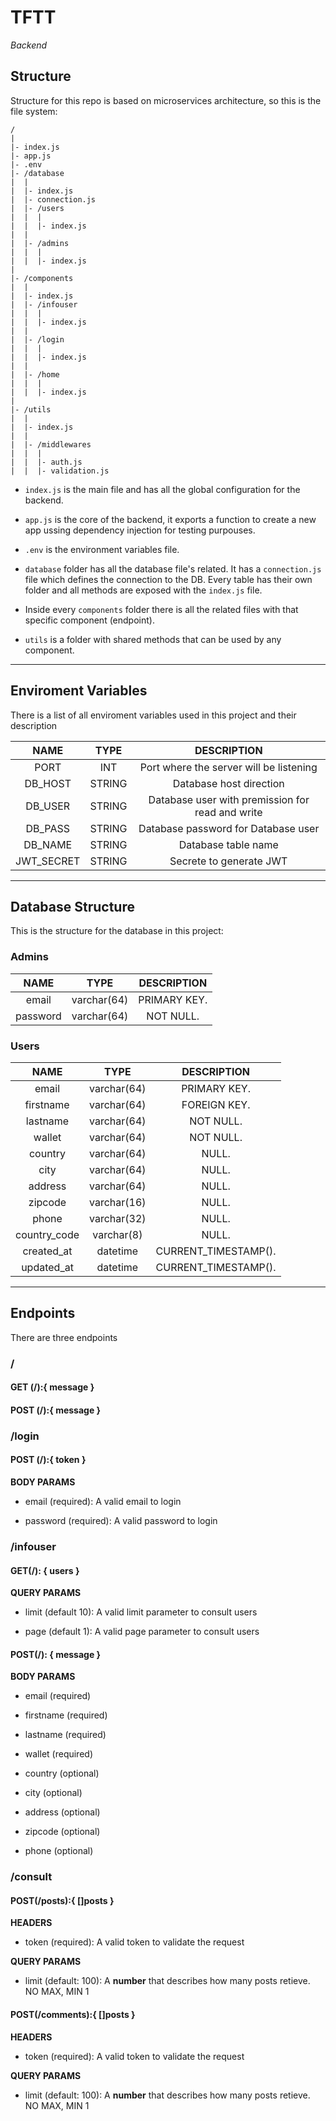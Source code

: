 # TFTT

*Backend*

## Structure

Structure for this repo is based on microservices architecture, so this is the file system:

```
/
|
|- index.js
|- app.js
|- .env
|- /database
|  |
|  |- index.js
|  |- connection.js
|  |- /users
|  |  |
|  |  |- index.js
|  |
|  |- /admins
|  |  |
|  |  |- index.js
|
|- /components
|  |
|  |- index.js
|  |- /infouser
|  |  |
|  |  |- index.js
|  |
|  |- /login
|  |  |
|  |  |- index.js
|  |
|  |- /home
|  |  |
|  |  |- index.js
|
|- /utils
|  |
|  |- index.js
|  |
|  |- /middlewares
|  |  |
|  |  |- auth.js
|  |  |- validation.js
```

- `index.js` is the main file and has all the global configuration for the backend.

- `app.js` is the core of the backend, it exports a function to create a new app ussing dependency injection for testing purpouses.

- `.env` is the environment variables file.

- `database` folder has all the database file's related. It has a `connection.js` file which defines the connection to the DB. Every table has their own folder and all methods are exposed with the `index.js` file. 

- Inside every `components` folder there is all the related files with that specific component (endpoint).

- `utils` is a folder with shared methods that can be used by any component.

---

## Enviroment Variables

There is a list of all enviroment variables used in this project and their description



| NAME       | TYPE   | DESCRIPTION                                      |
|:----------:|:------:|:------------------------------------------------:|
| PORT       | INT    | Port where the server will be listening          |
| DB_HOST    | STRING | Database host direction                          |
| DB_USER    | STRING | Database user with premission for read and write |
| DB_PASS    | STRING | Database password for Database user              |
| DB_NAME    | STRING | Database table name                              |
| JWT_SECRET | STRING | Secrete to generate JWT                          |

---

## Database Structure

This is the structure for the database in this project:



### Admins

| NAME     | TYPE         | DESCRIPTION         |
|:--------:|:------------:|:-------------------:|
| email    | varchar(64)  | PRIMARY KEY.        |
| password | varchar(64)  | NOT NULL.           |



### Users

| NAME         | TYPE        | DESCRIPTION          |
|:------------:|:-----------:|:--------------------:|
| email        | varchar(64) | PRIMARY KEY.         |
| firstname    | varchar(64) | FOREIGN KEY.         |
| lastname     | varchar(64) | NOT NULL.            |
| wallet       | varchar(64) | NOT NULL.            |
| country      | varchar(64) | NULL.                |
| city         | varchar(64) | NULL.                |
| address      | varchar(64) | NULL.                |
| zipcode      | varchar(16) | NULL.                |
| phone        | varchar(32) | NULL.                |
| country_code | varchar(8)  | NULL.                |
| created_at   | datetime    | CURRENT_TIMESTAMP(). |
| updated_at   | datetime    | CURRENT_TIMESTAMP(). |

---
## Endpoints 

There are three endpoints

### /

#### GET (/):{ message }

#### POST (/):{ message }



### /login

#### POST (/):{ token }

**BODY PARAMS**
- email (required): A valid email to login

- password (required): A valid password to login



### /infouser

#### GET(/): { users }

**QUERY PARAMS**
- limit (default 10): A valid limit parameter to consult users

- page (default 1): A valid page parameter to consult users

#### POST(/): { message }

**BODY PARAMS**
- email (required)

- firstname (required)

- lastname (required)

- wallet (required)

- country (optional)

- city (optional)

- address (optional)

- zipcode (optional)

- phone (optional)

### /consult

#### POST(/posts):{ []posts }

**HEADERS**
- token (required): A valid token to validate the request

**QUERY PARAMS**
- limit (default: 100): A **number** that describes how many posts retieve. NO MAX, MIN 1

#### POST(/comments):{ []posts }

**HEADERS**
- token (required): A valid token to validate the request

**QUERY PARAMS**
- limit (default: 100): A **number** that describes how many posts retieve. NO MAX, MIN 1
